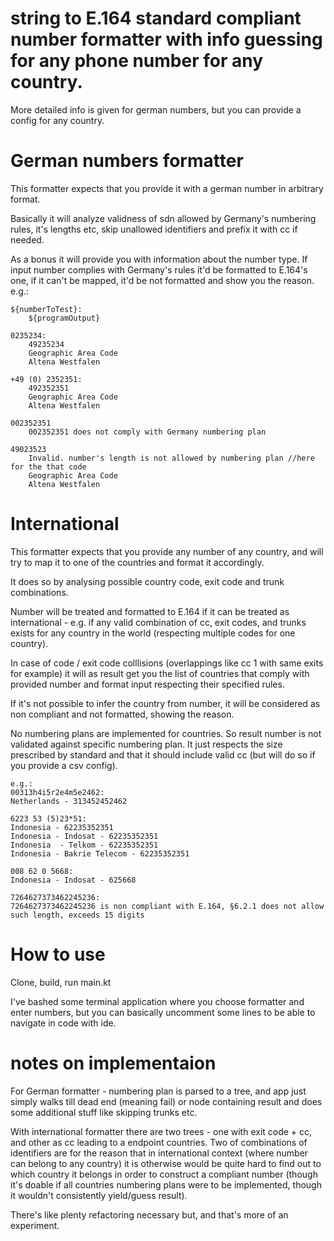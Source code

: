 # string to E.164 standard compliant number formatter with info guessing for any phone number for any country.

More detailed info is given for german numbers, but you can provide a config for any country. 

# German numbers formatter

This formatter expects that you provide it with a german number in arbitrary format.

Basically it will analyze validness of sdn allowed by Germany's numbering rules, it's lengths etc, skip unallowed identifiers
and prefix it with cc if needed.

As a bonus it will provide you with information about the number type.
If input number complies with Germany's rules it'd be formatted to E.164's one,
if it can't be mapped, it'd be not formatted and show you the reason.
e.g.:
```
${numberToTest}:
    ${programOutput}

0235234:
    49235234
    Geographic Area Code
    Altena Westfalen

+49 (0) 2352351:
    492352351
    Geographic Area Code
    Altena Westfalen

002352351
    002352351 does not comply with Germany numbering plan

49023523
    Invalid. number's length is not allowed by numbering plan //here for the that code 
    Geographic Area Code
    Altena Westfalen
```

# International

This formatter expects that you provide any number of any country, and will try to map it to one of the countries and 
format it accordingly.

It does so by analysing possible country code, exit code and trunk combinations.

Number will be treated and formatted to E.164 if it can be treated as international - e.g.
if any valid combination of cc, exit codes, and trunks exists for any
country in the world (respecting multiple codes for one country).

In case of code / exit code colllisions (overlappings like cc 1 with same exits for example) it will as result get you the
list of countries that comply with provided number and format input respecting their specified rules.

If it's not possible to infer the country from number, it will be considered as non compliant and not formatted, showing
the reason.

No numbering plans are implemented for countries. So result number is not validated against specific numbering plan. It
just respects the size prescribed by standard and that it should include valid cc (but will do so if you provide a csv config).
```
e.g.:
00313h4i5r2e4m5e2462:
Netherlands - 313452452462

6223 53 (5)23*51:
Indonesia - 62235352351
Indonesia - Indosat - 62235352351
Indonesia  - Telkom - 62235352351
Indonesia - Bakrie Telecom - 62235352351

008 62 0 5668:
Indonesia - Indosat - 625668

7264627373462245236:
7264627373462245236 is non compliant with E.164, §6.2.1 does not allow such length, exceeds 15 digits
```

# How to use

Clone, build, run main.kt

I've bashed some terminal application where you choose formatter and enter numbers, but you can basically uncomment some 
lines to be able to navigate in code with ide.

# notes on implementaion

For German formatter - numbering plan is parsed to a tree, and app just simply walks till dead end (meaning fail) or 
node containing result and does some additional stuff like skipping trunks etc.

With international formatter there are two trees - one with exit code + cc, and other as cc leading to a endpoint countries. 
Two of combinations of identifiers are for the reason that in international context (where number can belong to any country) 
it is otherwise would be quite hard to find out to which country it belongs in order to construct a compliant number 
(though it's doable if all countries numbering plans were to be implemented, though it wouldn't consistently yield/guess result).

There's like plenty refactoring necessary but, and that's more of an experiment.